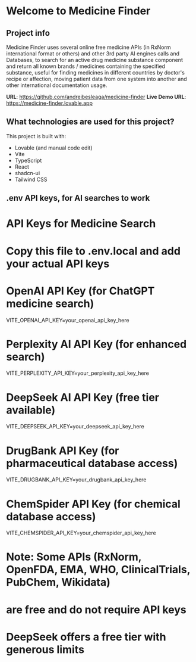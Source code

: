 # Welcome to Medicine Finder

## Project info

Medicine Finder uses several online free medicine APIs (in RxNorm international format or others) and other 3rd party AI engines calls and Databases, to search for an active drug medicine substance component and return all known brands / medicines containing the specified substance, useful for finding medicines in different countries by doctor's recipe or affection, moving patient data from one system into another and other international documentation usage.

**URL**: https://github.com/andreibesleaga/medicine-finder
**Live Demo URL**: https://medicine-finder.lovable.app

## What technologies are used for this project?

This project is built with:

- Lovable (and manual code edit)
- Vite
- TypeScript
- React
- shadcn-ui
- Tailwind CSS



## .env API keys, for AI searches to work

# API Keys for Medicine Search
# Copy this file to .env.local and add your actual API keys

# OpenAI API Key (for ChatGPT medicine search)
VITE_OPENAI_API_KEY=your_openai_api_key_here

# Perplexity AI API Key (for enhanced search)
VITE_PERPLEXITY_API_KEY=your_perplexity_api_key_here

# DeepSeek AI API Key (free tier available)
VITE_DEEPSEEK_API_KEY=your_deepseek_api_key_here

# DrugBank API Key (for pharmaceutical database access)
VITE_DRUGBANK_API_KEY=your_drugbank_api_key_here

# ChemSpider API Key (for chemical database access)
VITE_CHEMSPIDER_API_KEY=your_chemspider_api_key_here

# Note: Some APIs (RxNorm, OpenFDA, EMA, WHO, ClinicalTrials, PubChem, Wikidata) 
# are free and do not require API keys
# DeepSeek offers a free tier with generous limits

